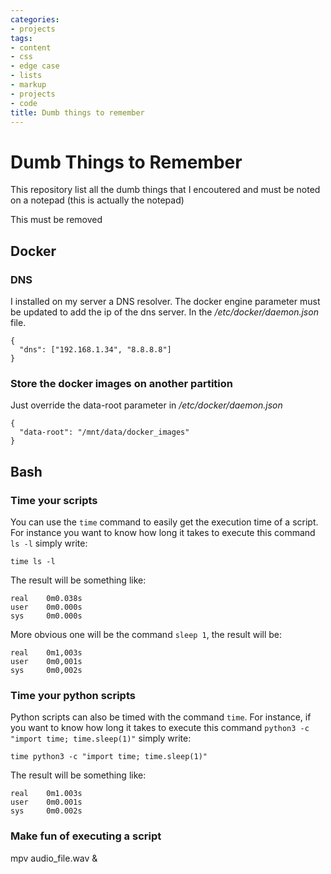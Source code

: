 ```yaml
---
categories:
- projects
tags:
- content
- css
- edge case
- lists
- markup
- projects
- code
title: Dumb things to remember
---
```


Dumb Things to Remember
=======================

This repository list all the dumb things that I encoutered and must be
noted on a notepad (this is actually the notepad)

This must be removed

Docker
------

### DNS

I installed on my server a DNS resolver. The docker engine parameter
must be updated to add the ip of the dns server. In the
*/etc/docker/daemon.json* file.

``` {.json}
{
  "dns": ["192.168.1.34", "8.8.8.8"]
}
```

### Store the docker images on another partition

Just override the data-root parameter in */etc/docker/daemon.json*

``` {.json}
{
  "data-root": "/mnt/data/docker_images"
}
```

Bash
----

### Time your scripts

You can use the `time` command to easily get the execution time of a
script.\
For instance you want to know how long it takes to execute this command
`ls -l` simply write:

``` {.bash}
time ls -l
```

The result will be something like:

    real    0m0.038s
    user    0m0.000s
    sys     0m0.000s

More obvious one will be the command `sleep 1`, the result will be:

    real    0m1,003s
    user    0m0,001s
    sys     0m0,002s

### Time your python scripts

Python scripts can also be timed with the command `time`. For instance,
if you want to know how long it takes to execute this command
`python3 -c "import time; time.sleep(1)"` simply write:

``` {.bash}
time python3 -c "import time; time.sleep(1)"
```

The result will be something like:

``` {.bash}
real    0m1.003s
user    0m0.001s
sys     0m0.002s
```

### Make fun of executing a script

mpv audio\_file.wav &
<script>

You can also make a sound based on the success of failure of the script
as is...

You can also show an animation when the script successeed

``` {.bash}
function elevator {
    pid=$!
    mpv ~/elevator.mp3 --loop &> /dev/null &
    while [ 1 ]
    do
        ps -p $pid > /dev/null
        if [[ $? -ne 0 ]]; then
            pkill -9 mpv
            break
        fi
        sleep 1
    done
}

function elevatorNwarnme {
    elevator
    mpv ~/success-sound-effect.mp3 &> /dev/null
}
```

Check the port opened in the current public ip
----------------------------------------------

https://dnschecker.org/port-scanner.php?query=82.65.214.10
